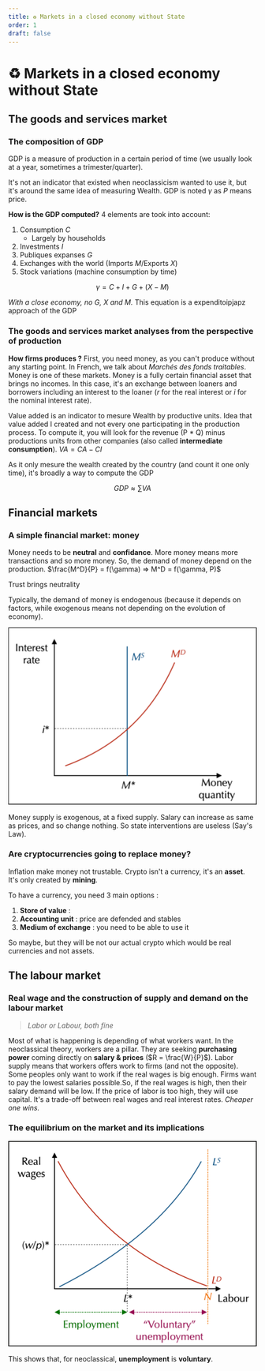 ```yaml
---
title: ♻️ Markets in a closed economy without State
order: 1
draft: false
---
```


# ♻️ Markets in a closed economy without State

## The goods and services market

### The composition of GDP

GDP is a measure of production in a certain period of time (we usually look at a year, sometimes a trimester/quarter). 

It's not an indicator that existed when neoclassicism wanted to use it, but it's around the same idea of measuring Wealth. GDP is noted $\gamma$ as $P$ means price.

**How is the GDP computed?** 4 elements are took into account:
1. Consumption $C$
	- Largely by households 
2. Investments $I$ 
3. Publiques  expanses $G$
4. Exchanges with the world (Imports $M$/Exports $X$)
5. Stock variations (machine consumption by time)

$$\gamma = C + I + G + (X - M)$$

*With a close economy, no $G$, $X$ and $M$.* This equation is a expenditoipjapz approach of the GDP

### The goods and services market analyses from the perspective of production

**How firms produces ?** First, you need money, as you can't produce without any starting point. In French, we talk about *Marchés des fonds traitables*. Money is one of these markets. Money is a fully certain financial asset that brings no incomes. In this case, it's an exchange between loaners and borrowers including an interest to the loaner ($r$ for the real interest or $i$ for the nominal interest rate). 

Value added is an indicator to mesure Wealth by productive units. Idea that value added I created and not every one participating in the production process. To compute it, you will look for the revenue (P * Q) minus productions units from other companies (also called **intermediate consumption**).  $VA = CA - CI$

As it only mesure the wealth created by the country (and count it one only time), it's broadly a way to compute the GDP

$$GDP ≈ \sum VA$$

## Financial markets

### A simple financial market: money

Money needs to be **neutral** and **confidance**. More money means more transactions and so more money. So, the demand of money depend on the production. $\frac{M^D}{P} = f(\gamma) => M^D = f(\gamma, P)$ 

Trust brings neutrality

Typically, the demand of money is endogenous (because it depends on factors, while exogenous means not depending on the evolution of economy).

![](graphes/interest_rate.png)

Money supply is exogenous, at a fixed supply. Salary can increase as same as prices, and so change nothing. So state interventions are useless (Say's Law).
### Are cryptocurrencies going to replace money?

Inflation make money not trustable. Crypto isn't a currency, it's an **asset**. It's only created by **mining**. 

To have a currency, you need 3 main options :

1. **Store of value** : 
2. **Accounting unit** : price are defended and stables
3. **Medium of exchange** : you need to be able to use it

So maybe, but they will be not our actual crypto which would be real currencies and not assets.
## The labour market

### Real wage and the construction of supply and demand on the labour market
> *Labor or Labour, both fine*

Most of what is happening is depending of what workers want. In the neoclassical theory, workers are a pillar. They are seeking **purchasing power** coming directly on **salary & prices** ($R = \frac{W}{P}$). Labor supply means that workers offers work to firms (and not the opposite). Some peoples only want to work if the real wages is big enough. Firms want to pay the lowest salaries possible.So, if the real wages is high, then their salary demand will be low. If the price of labor is too high, they will use capital. It's a trade-off between real wages and real interest rates. *Cheaper one wins.*
### The equilibrium on the market and its implications

![](graphes/employment.png)

This shows that, for neoclassical, **unemployment** is **voluntary**.